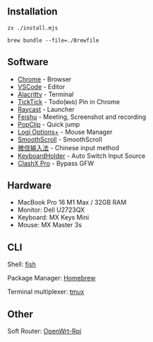 ## Installation

```shell
zx ./install.mjs
```

```shell
brew bundle --file=./Brewfile
```

## Software

- [Chrome](Chrome/Chrome.md) - Browser
- [VSCode](https://code.visualstudio.com/) - Editor
- [Alacritty](https://github.com/alacritty/alacritty) - Terminal
- [TickTick](https://dida365.com/) - Todo(`Web`) Pin in Chrome
- [Raycast](https://raycast.com) - Launcher
- [Feishu](https://www.feishu.cn/) - Meeting, Screenshot and recording
- [PopClip](https://pilotmoon.com/popclip/) - Quick jump
- [Logi Options+](https://www.logitech.com/en-us/software/logi-options-plus.html) - Mouse Manager
- [SmoothScroll](https://www.smoothscroll.net/mac/) - SmoothScroll
- [微信输入法](https://z.weixin.qq.com/) - Chinese input method
- [KeyboardHolder](https://github.com/leaves615/KeyboardHolder) - Auto Switch Input Source
- [ClashX Pro](https://install.appcenter.ms/users/clashx/apps/clashx-pro/distribution_groups/public) - Bypass GFW

## Hardware

- MacBook Pro 16 M1 Max / 32GB RAM
- Monitor: Dell U2723QX
- Keyboard: MX Keys Mini
- Mouse: MX Master 3s

## CLI

Shell: [fish](https://fishshell.com/)

Package Manager: [Homebrew](https://brew.sh/)

Terminal multiplexer: [tmux](https://github.com/tmux/tmux)

## Other

Soft Router: [OpenWrt-Rpi](https://github.com/SuLingGG/OpenWrt-Rpi)
